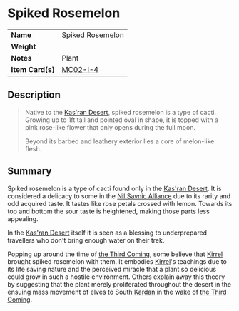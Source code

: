 # Spiked Rosemelon

|||
| --- | --- |
| **Name** | Spiked Rosemelon | item.3
| **Weight** ||
| **Notes** | Plant |
| **Item Card(s)** | [MC02-I-4](../cards/MC02-I-4.md) |

## Description

> Native to the [Kas'ran Desert](../places/topography/valleys-plains-deserts/kasran-desert.md), spiked rosemelon is a type of cacti. Growing up to 1ft tall and pointed oval in shape, it is topped with a pink rose-like flower that only opens during the full moon.
>
> Beyond its barbed and leathery exterior lies a core of melon-like flesh. 

## Summary

Spiked rosemelon is a type of cacti found only in the [Kas'ran Desert](../places/topography/valleys-plains-deserts/kasran-desert.md). It is considered a delicacy to some in the [Nil'Savnic Alliance](../civilisations/nilsavnic-alliance/nilsavnic-alliance.md) due to its rarity and odd acquired taste. It tastes like rose petals crossed with lemon. Towards its top and bottom the sour taste is heightened, making those parts less appealing.

In the [Kas'ran Desert](../places/topography/valleys-plains-deserts/kasran-desert.md) itself it is seen as a blessing to underprepared travellers who don't bring enough water on their trek.

Popping up around the time of [the Third Coming](../history/events/the-third-coming.md), some believe that [Kirrel](../gods/deities/kirrel.md) brought spiked rosemelon with them. It embodies [Kirrel](../gods/deities/kirrel.md)'s teachings due to its life saving nature and the perceived miracle that a plant so delicious could grow in such a hostile environment. Others explain away this theory by suggesting that the plant merely proliferated throughout the desert in the ensuing mass movement of elves to South [Kardan](../places/topography/continents-islands/kardan.md) in the wake of [the Third Coming](../history/events/the-third-coming.md).
